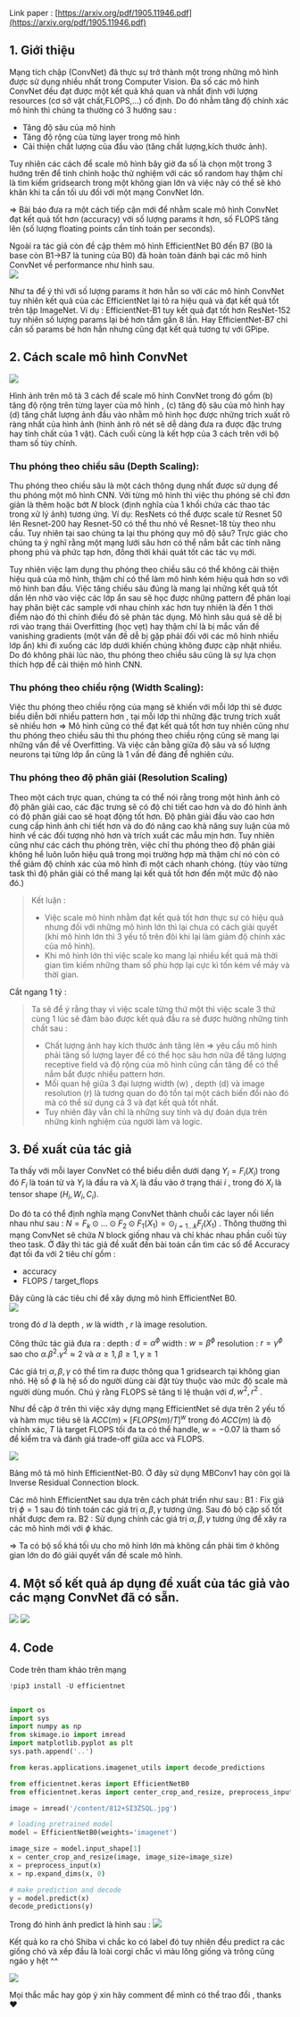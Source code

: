 Link paper : [https://arxiv.org/pdf/1905.11946.pdf](https://arxiv.org/pdf/1905.11946.pdf)

## 1. Giới thiệu
Mạng tích chập (ConvNet) đã thực sự trở thành một trong những mô hình được sử dụng nhiều nhất trong Computer Vision. Đa số các mô hình ConvNet đều đạt được một kết quả khả quan và nhất định với lượng resources (cơ sở vật chất,FLOPS,...) cố định. Do đó nhằm tăng độ chính xác mô hình thì chúng ta thường có 3 hướng sau : 

- Tăng độ sâu của mô hình
- Tăng độ rộng của từng layer trong mô hình
- Cải thiện chất lượng của đầu vào (tăng chất lượng,kích thước ảnh).

Tuy nhiên các cách để scale mô hình bây giờ đa số là chọn một trong 3 hướng trên để tinh chỉnh hoặc thử nghiệm với các số random hay thậm chí là tìm kiếm gridsearch trong một không gian lớn và việc này có thể sẽ khó khăn khi ta cần tối ưu đối với một mạng ConvNet lớn.

=> Bài báo đưa ra một cách tiếp cận mới để nhằm scale mô hình ConvNet đạt kết quả tốt hơn (accuracy) với số lượng params ít hơn, số FLOPS tăng lên (số lượng floating points cần tính toán per seconds).

Ngoài ra tác giả còn đề cập thêm mô hình EfficientNet B0 đến B7 (B0 là base còn B1->B7 là tuning của B0) đã hoàn toàn đánh bại các mô hình ConvNet về performance như hình sau.
<br>
![](https://i.imgur.com/4DMjjPe.png)


Như ta để ý thì với số lượng params ít hơn hẳn so với các mô hình ConvNet tuy nhiên kết quả  của các EfficientNet lại tỏ ra hiệu quả và đạt kết quả tốt trên tập ImageNet.
Ví dụ : EfficientNet-B1 tuy kết quả đạt tốt hơn ResNet-152 tuy nhiên số lượng params lại bé hơn tầm gần 8 lần. Hay EfficientNet-B7 chỉ cần số params bé hơn hẳn nhưng cũng đạt kết quả tương tự với GPipe.

## 2. Cách scale mô hình ConvNet
![](https://i.imgur.com/D9VIxbx.png)

Hình ảnh trên mô tả 3 cách để scale mô hình ConvNet trong đó gồm (b) tăng độ rộng trên từng layer của mô hình , (c) tăng độ sâu của mô hình hay (d) tăng chất lượng ảnh đầu vào nhằm mô hình học được những trích xuất rõ ràng nhất của hình ảnh (hình ảnh rõ nét sẽ dễ dàng đưa ra được đặc trưng hay tính chất của 1 vật). Cách cuối cùng là kết hợp của 3 cách trên với bộ tham số tùy chỉnh.

### Thu phóng theo chiều sâu (Depth Scaling):
Thu phóng theo chiều sâu là một cách thông dụng nhất được sử dụng để thu phóng một mô hình CNN. Với từng mô hình thì việc thu phóng sẽ chỉ đơn giản là thêm hoặc bớt $N$ block (định nghĩa của 1 khối chứa các thao tác trong xử lý ảnh) tương ứng. Ví dụ: ResNets có thể được scale từ Resnet 50 lên Resnet-200 hay Resnet-50 có thể thu nhỏ về Resnet-18 tùy theo nhu cầu. Tuy nhiên tại sao chúng ta lại thu phóng quy mô độ sâu? Trực giác cho chúng ta ý nghĩ rằng một mạng lưới sâu hơn có thể nắm bắt các tính năng phong phú và phức tạp hơn, đồng thời khái quát tốt các tác vụ mới.

Tuy nhiên việc lạm dụng thu phóng theo chiều sâu có thể không cải thiện hiệu quả của mô hình, thậm chí có thể làm mô hình kém hiệu quả hơn so với mô hình ban đầu. Việc tăng chiều sâu đúng là mang lại những kết quả tốt dần lên nhờ vào việc các lớp ẩn sau sẽ học được những pattern để phân loại hay phân biệt các sample với nhau chính xác hơn tuy nhiên là đến 1 thời điểm nào đó thì chính điều đó sẽ phản tác dụng. Mô hình sâu quá sẽ dễ bị rơi vào trạng thái Overfitting (học vẹt) hay thậm chí là bị mắc vấn đề vanishing gradients (một vấn đề dễ bị gặp phải đối với các mô hình nhiều lớp ẩn) khi đi xuống các lớp dưới khiến chúng không được cập nhật nhiều. Do đó không phải lúc nào, thu phóng theo chiều sâu cũng là sự lựa chọn thích hợp để cải thiện mô hình CNN.

### Thu phóng theo chiều rộng (Width Scaling):
Việc thu phóng theo chiều rộng của mạng sẽ khiến với mỗi lớp thì sẽ được biểu diễn bởi nhiều pattern hơn , tại mỗi lớp thì những đặc trưng trích xuất sẽ nhiều hơn => Mô hình cũng có thể đạt kết quả tốt hơn tuy nhiên cũng như thu phóng theo chiều sâu thì thu phóng theo chiều rộng cũng sẽ mang lại những vấn đề về Overfitting. Và việc cân bằng giữa độ sâu và số lượng neurons tại từng lớp ẩn cũng là 1 vấn đề đáng để nghiên cứu.

### Thu phóng theo độ phân giải (Resolution Scaling)
Theo một cách trực quan, chúng ta có thể nói rằng trong một hình ảnh có độ phân giải cao, các đặc trưng sẽ có độ chi tiết cao hơn và do đó hình ảnh có độ phân giải cao sẽ hoạt động tốt hơn. Độ phân giải đầu vào cao hơn cung cấp hình ảnh chi tiết hơn và do đó nâng cao khả năng suy luận của mô hình về các đối tượng nhỏ hơn và trích xuất các mẫu mịn hơn. Tuy nhiên cũng như các cách thu phóng trên, việc chỉ thu phóng theo độ phân giải không hề luôn luôn hiệu quả trong mọi trường hợp mà thậm chí nó còn có thể giảm độ chính xác của mô hình đi một cách nhanh chóng. (tùy vào từng task thì độ phân giải có thể mang lại kết quả tốt hơn đến một mức độ nào đó.)

> Kết luận : 
> - Việc scale mô hình nhằm đạt kết quả tốt hơn thực sự có hiệu quả nhưng đối với những mô hình lớn thì lại chưa có cách giải quyết (khi mô hình lớn thì 3 yếu tố trên đôi khi lại làm giảm độ chính xác của mô hình).
> - Khi mô hình lớn thì việc scale ko mang lại nhiều kết quả mà thời gian tìm kiếm những tham số phù hợp lại cực kì tốn kém về máy và thời gian.

Cắt ngang 1 tý : 
> Ta sẽ để ý rằng thay vì việc scale từng thứ một thì việc scale 3 thứ cùng 1 lúc sẽ đảm bảo được kết quả đầu ra sẽ được hưởng những tính chất sau : 
> - Chất lượng ảnh hay kích thước ảnh tăng lên => yêu cầu mô hình phải tăng số lượng layer để có thể học sâu hơn nữa để tăng lượng receptive field và độ rộng của mô hình cũng cần tăng để có thể nắm bắt được nhiều pattern hơn.
> - Mối quan hệ giữa 3 đại lượng width (w) , depth (d) và image resolution (r) là tương quan do đó tồn tại một cách biến đổi nào đó mà có thể sử dụng cả 3 và đạt kết quả tốt nhất.
> - Tuy nhiên đây vẫn chỉ là những suy tính và dự đoán dựa trên những kinh nghiệm của người làm và logic.

## 3. Đề xuất của tác giả

Ta thấy với mỗi layer ConvNet có thể biểu diễn dưới dạng $Y_{i}=F_{i}(X_{i})$ trong đó $F_{i}$ là toán tử và $Y_{i}$ là đầu ra và $X_{i}$ là đầu vào ở trạng thái $i$ , trong đó $X_{i}$ là tensor shape $(H_{i},W_{i},C_{i})$.

Do đó ta có thể định nghĩa mạng ConvNet thành chuỗi các layer nối liền nhau như sau : $N=F_{k} \odot ...\odot F_{2} \odot F_{1}(X_{1}) = \odot_{j=1...k}F_{j}(X_{1})$ . Thông thường thì mạng ConvNet sẽ chứa $N$ block giống nhau và chỉ khác nhau phần cuối tùy theo task.
Ở đây thì tác giả đề xuất đến bài toán cần tìm các số để Accuracy đạt tối đa với 2 tiêu chí gồm : 
- accuracy
- FLOPS / target_flops

Đây cũng là các tiêu chí để xây dựng mô hình EfficientNet B0.
<br>
![](https://i.imgur.com/fTZxpY1.png)

trong đó $d$ là depth , $w$ là width , $r$ là image resolution.

Công thức tác giả đưa ra : 
depth : $d = \alpha^{\phi}$
width : $w = \beta^{\phi}$
resolution : $r = \gamma^{\phi}$
sao cho $\alpha . \beta^{2} . \gamma^{2} \approx 2$
và $\alpha \geq 1,\beta\geq1,\gamma\geq1$

Các giá trị $\alpha,\beta,\gamma$ có thể tìm ra được thông qua 1 gridsearch tại không gian nhỏ. Hệ số $\phi$ là hệ số do người dùng cài đặt tùy thuộc vào mức độ scale mà người dùng muốn. Chú ý rằng FLOPS sẽ tăng tỉ lệ thuận với $d,w^{2},r^{2}$ .

Như đề cập ở trên thì việc xây dựng mạng EfficientNet sẽ dựa trên 2 yếu tố và hàm mục tiêu sẽ là $ACC(m)\times [FLOPS(m)/T]^{w}$ trong đó $ACC(m)$ là độ chính xác, $T$ là target FLOPS tối đa ta có thể handle, $w=-0.07$ là tham số để kiểm tra và đánh giá trade-off giữa acc và FLOPS.

![](https://i.imgur.com/N634sjb.png)

Bảng mô tả mô hình EfficientNet-B0. Ở đây sử dụng MBConv1 hay còn gọi là Inverse Residual Connection block.

Các mô hình EfficientNet sau dựa trên cách phát triển như sau : 
B1 : Fix giá trị $\phi=1$ sau đó tính toán các giá trị $\alpha,\beta,\gamma$ tương ứng. Sau đó bộ cặp số tốt nhất được đem ra.
B2 : Sử dụng chính các giá trị $\alpha,\beta,\gamma$ tương ứng để xây ra các mô hình mới với $\phi$ khác.

=> Ta có bộ số khá tối ưu cho mô hình lớn mà không cần phải tìm ở không gian lớn do đó giải quyết vấn đề scale mô hình.

## 4. Một số kết quả áp dụng đề xuất của tác giả vào các mạng ConvNet đã có sẵn.
![](https://i.imgur.com/hP4Zm6E.png)
![](https://i.imgur.com/FNYE5pI.png)



## 4. Code
Code trên tham khảo trên mạng


``` python
!pip3 install -U efficientnet


import os
import sys
import numpy as np
from skimage.io import imread
import matplotlib.pyplot as plt
sys.path.append('..')

from keras.applications.imagenet_utils import decode_predictions

from efficientnet.keras import EfficientNetB0
from efficientnet.keras import center_crop_and_resize, preprocess_input

image = imread('/content/812+SI3ZSQL.jpg')

# loading pretrained model
model = EfficientNetB0(weights='imagenet')

image_size = model.input_shape[1]
x = center_crop_and_resize(image, image_size=image_size)
x = preprocess_input(x)
x = np.expand_dims(x, 0)

# make prediction and decode
y = model.predict(x)
decode_predictions(y)
```

Trong đó hình ảnh predict là hình sau : 
![](https://i.imgur.com/2Eh0GwF.jpg)

Kết quả ko ra chó Shiba vì chắc ko có label đó tuy nhiên đều predict ra các giống chó và xếp đầu là loài corgi chắc vì màu lông giống và trông cũng ngáo y hệt ^^

![](https://i.imgur.com/SToWijX.png)

Mọi thắc mắc hay góp ý xin hãy comment để mình có thể trao đổi , thanks :heart: 


